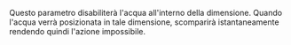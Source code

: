 Questo parametro disabiliterà l'acqua all'interno della dimensione. Quando l'acqua verrà posizionata in tale dimensione, scomparirà istantaneamente rendendo quindi l'azione impossibile.